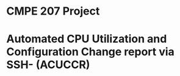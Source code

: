 
# CMPE 207 Project <h1> 

# Automated CPU Utilization and Configuration Change report via SSH- (ACUCCR) <h3>

